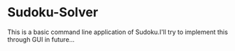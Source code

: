 # Sudoku-Solver

This is a basic command line application of Sudoku.I'll try to implement this through GUI in future...
